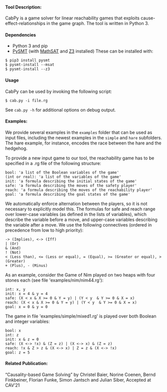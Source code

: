 #### Tool Description: 
CabPy is a game solver for linear reachability games that exploits cause-effect-relationships in the game graph. The tool is written in Python 3. 

#### Dependencies
- Python 3 and pip
- [PySMT](https://github.com/pysmt/pysmt) (with [MathSAT](https://mathsat.fbk.eu/) and [Z3](https://github.com/Z3Prover/z3) installed)
These can be installed with:
```
$ pip3 install pysmt
$ pysmt-install --msat
$ pysmt-install --z3
```

#### Usage
CabPy can be used by invoking the following script:
```
$ cab.py -i file.rg
```
See  `cab.py -h` for additional options on debug output. 

#### Examples: 
We provide several examples in the `examples` folder that can be used as input files, including the newest examples in the `simple` and `hare` subfolders. The hare example, for instance, encodes the race between the hare and the hedgehog. 

To provide a new input game to our tool, the reachability game has to be specified in a .rg file of the following structure:
```
bool: 'a list of the Boolean variables of the game'
(int or real): 'a list of the variables of the game'
init: 'a formula describing the initial states of the game'
safe: 'a formula describing the moves of the safety player'
reach: 'a formula describing the moves of the reachability player'
goal: 'a formula describing the goal states of the game'
```
We automatically enforce alternation between the players, so it is not necessary to explicitly model this. The formulas for safe and reach range over lower-case variables (as defined in the lists of variables), which describe the variable before a move, and upper-case variables describing the variable after a move.
We use the following connectives (ordered in precedence from low to high priority):
```
-> (Implies), <-> (Iff)
| (Or)
& (And)
! (Not)
< (Less than), <= (Less or equal), = (Equal), >= (Greater or equal), > (Greater)
+ (Plus), - (Minus)
```
As an example, consider the Game of Nim played on two heaps with four stones each
(see file 'examples/nim/nim44.rg'):
```
int: x, y
init: x = 4 & y = 4
safe: (X < x & X >= 0 & Y = y) | (Y < y  & Y >= 0 & X = x)
reach: (X < x & X >= 0 & Y = y) | (Y < y  & Y >= 0 & X = x)
goal: x = 0 & y = 0
```
The game in file 'examples/simple/mixed1.rg' is played over both Boolean and integer variables:
```
bool: x
int: z
init: x & z = 0
safe: (X <-> !x) & (Z = z) | (X <-> x) & (Z = z)
reach: !x & Z > z & (X <-> x) | Z = z & (X <-> !x)
goal: z = 5
```

#### Related Publication: 
“Causality-based Game Solving” by Christel Baier, Norine Coenen, Bernd Finkbeiner, Florian Funke, Simon Jantsch and Julian Siber, Accepted at CAV’21
